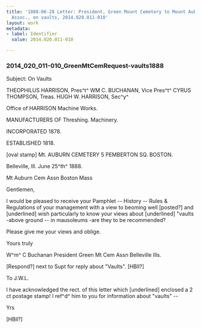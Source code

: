 ```yaml
---
title: '1888-06-28 Letter: President, Green Mount Cemetery to Mount Auburn Cemetery
  Assoc., on vaults, 2014.020.011-010'
layout: work
metadata:
- label: Identifier
  value: 2014.020.011-010

---
```

<div class="pages">
<div id="page-1484787">
<h3><a name="page-1484787">2014_020_011-010_GreenMtCemRequest-vaults1888</a></h3>
<div class="page-content">
<p>Subject: On Vaults</p>
<p>THEOPHILUS HARRISON, Pres^t^<span class='line-break'> </span>WM C. BUCHANAN, Vice Pres^t^<span class='line-break'> </span>CYRUS THOMPSON, Treas.<span class='line-break'> </span>HUGH W. HARRISON, Sec^y^</p>
<p>Office of HARRISON<span class='line-break'> </span>Machine Works.</p>
<p>MANUFACTURERS OF<span class='line-break'> </span>Threshing. Machinery.</p>
<p>INCORPORATED 1878.</p>
<p>ESTABLISHED 1818.</p>
<p>[oval stamp]<span class='line-break'> </span>Mt. AUBURN CEMETERY<span class='line-break'> </span>5 PEMBERTON SQ. BOSTON.</p>
<p>Belleville, Ill. June 25^th^ 1888.</p>
<p>Mt Auburn Cem Assn<span class='line-break'> </span>Boston Mass</p>
<p>Gentlemen,</p>
<p>I would be pleased to receive<span class='line-break'> </span>your Pamphlet -- History -- Rules &amp;<span class='line-break'> </span>Regulations of your management<span class='line-break'> </span>with a view to beoming well [posted?]<span class='line-break'> </span>and [underlined] wish particularly to know<span class='line-break'> </span>your views about [underlined] "vaults -<span class='line-break'></span>above ground -- in mausoleums -<span class='line-break'></span>are they to be recommended?</p>
<p>Please give me your views<span class='line-break'> </span>and oblige.</p>
<p>Yours truly</p>
<p>W^m^ C Buchanan<span class='line-break'> </span>President<span class='line-break'> </span>Green Mt Cem Assn<span class='line-break'> </span>Belleville Ills.</p>
<p>[Respond?] next to Supt for reply<span class='line-break'> </span>about "Vaults". [HBll?]</p>
<p>To J.W.L.</p>
<p>I have acknowledged the<span class='line-break'> </span>rect. of this letter<span class='line-break'> </span>which [underlined] enclosed a 2 ct postage stamp!<span class='line-break'> </span>I ref^d^ him to you for information <span class='line-break'> </span>about "vaults" --</p>
<p>Yrs</p>
<p>[HBll?]</p>
</div>
</div>
<br />
</div>
